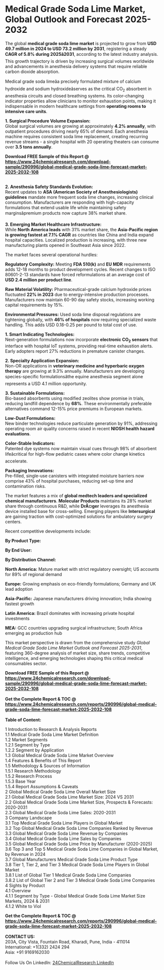 <h1>Medical Grade Soda Lime Market, Global Outlook and Forecast 2025-2032</h1><p>The global <strong>medical grade soda lime market</strong> is projected to grow from <strong>USD 49.7 million in 2024 to USD 73.2 million by 2031</strong>, registering a steady <strong>CAGR of 5.8% during 2025â2031</strong>, according to the latest industry analysis. This growth trajectory is driven by increasing surgical volumes worldwide and advancements in anesthesia delivery systems that require reliable carbon dioxide absorption.</p><p>Medical grade soda limeâa precisely formulated mixture of calcium hydroxide and sodium hydroxideâserves as the critical CO<sub>2</sub> absorbent in anesthesia circuits and closed breathing systems. Its color-changing indicator properties allow clinicians to monitor exhaustion points, making it indispensable in modern healthcare settings from <strong>operating rooms to intensive care units</strong>.</p><p><strong>1. Surgical Procedure Volume Expansion:</strong><br>
Global surgical volumes are growing at approximately <strong>4.2% annually</strong>, with outpatient procedures driving nearly 65% of demand. Each anesthesia machine requires consistent soda lime replacement, creating recurring revenue streams - a single hospital with 20 operating theaters can consume over <strong>3.5 tons annually</strong>.</p><div><b>Download FREE Sample of this Report @ 
            <a href="https://www.24chemicalresearch.com/download-sample/290996/global-medical-grade-soda-lime-forecast-market-2025-2032-108">
            https://www.24chemicalresearch.com/download-sample/290996/global-medical-grade-soda-lime-forecast-market-2025-2032-108</a></b></div><br><p><strong>2. Anesthesia Safety Standards Evolution:</strong><br>
Recent updates to <strong>ASA (American Society of Anesthesiologists) guidelines</strong> mandate more frequent soda lime changes, increasing clinical consumption. Manufacturers are responding with high-capacity formulations that extend usable life while maintaining safety marginsâpremium products now capture 38% market share.</p><p><strong>3. Emerging Market Healthcare Infrastructure:</strong><br>
While <strong>North America leads</strong> with 31% market share, the <strong>Asia-Pacific region is growing fastest at 7.1% CAGR</strong> as countries like China and India expand hospital capacities. Localized production is increasing, with three new manufacturing plants opened in Southeast Asia since 2022.</p><p>The market faces several operational hurdles:</p><p><strong>Regulatory Complexity:</strong> Meeting <strong>FDA 510(k)</strong> and <strong>EU MDR</strong> requirements adds 12-18 months to product development cycles. Recent changes to ISO 80601-2-13 standards have forced reformulations at an average cost of <strong>USD 2.4 million per product line</strong>.</p><p><strong>Raw Material Volatility:</strong> Pharmaceutical-grade calcium hydroxide prices fluctuated <strong>22% in 2023</strong> due to energy-intensive production processes. Manufacturers now maintain 60-90 day safety stocks, increasing working capital requirements by 15%.</p><p><strong>Environmental Pressures:</strong> Used soda lime disposal regulations are tightening globally, with <strong>46% of hospitals</strong> now requiring specialized waste handling. This adds USD 0.18-0.25 per pound to total cost of use.</p><p><strong>1. Smart Indicating Technologies:</strong><br>
Next-generation formulations now incorporate <strong>electronic CO<sub>2</sub> sensors</strong> that interface with hospital IoT systems, providing real-time exhaustion alerts. Early adopters report 27% reductions in premature canister changes.</p><p><strong>2. Specialty Application Expansion:</strong><br>
Non-OR applications in <strong>veterinary medicine and hyperbaric oxygen therapy</strong> are growing at 9.3% annually. Manufacturers are developing species-specific formulationsâthe equine anesthesia segment alone represents a USD 4.1 million opportunity.</p><p><strong>3. Sustainable Formulations:</strong><br>
Bio-based absorbents using modified zeolites show promise in trials, reducing landfill dependence by <strong>68%</strong>. These environmentally preferable alternatives command 12-15% price premiums in European markets.</p><p><strong>Low-Dust Formulations:</strong><br>
    New binder technologies reduce particulate generation by 91%, addressing operating room air quality concerns raised in recent <strong>NIOSH health hazard evaluations</strong>.</p><p><strong>Color-Stable Indicators:</strong><br>
    Patented dye systems now maintain visual cues through 98% of absorbent lifeâcritical for high-flow pediatric cases where color change kinetics accelerate.</p><p><strong>Packaging Innovations:</strong><br>
    Pre-filled, single-use canisters with integrated moisture barriers now comprise 43% of hospital purchases, reducing set-up time and contamination risks.</p><p>The market features a mix of <strong>global medtech leaders and specialized chemical manufacturers</strong>. <strong>Molecular Products</strong> maintains its 28% market share through continuous R&amp;D, while <strong>DrÃ¤ger</strong> leverages its anesthesia device installed base for cross-selling. Emerging players like <strong>Intersurgical</strong> are gaining traction with cost-optimized solutions for ambulatory surgery centers.</p><p>Recent competitive developments include:</p><p><strong>By Product Type:</strong></p><p><strong>By End User:</strong></p><p><strong>By Distribution Channel:</strong></p><p><strong>North America:</strong> Mature market with strict regulatory oversight; US accounts for 89% of regional demand</p><p><strong>Europe:</strong> Growing emphasis on eco-friendly formulations; Germany and UK lead adoption</p><p><strong>Asia-Pacific:</strong> Japanese manufacturers driving innovation; India showing fastest growth</p><p><strong>Latin America:</strong> Brazil dominates with increasing private hospital investments</p><p><strong>MEA:</strong> GCC countries upgrading surgical infrastructure; South Africa emerging as production hub</p><p>This market perspective is drawn from the comprehensive study <em>Global Medical Grade Soda Lime Market Outlook and Forecast 2025-2031</em>, featuring 360-degree analysis of market size, share trends, competitive intelligence, and emerging technologies shaping this critical medical consumables sector.</p><div><b>Download FREE Sample of this Report @ 
            <a href="https://www.24chemicalresearch.com/download-sample/290996/global-medical-grade-soda-lime-forecast-market-2025-2032-108">
            https://www.24chemicalresearch.com/download-sample/290996/global-medical-grade-soda-lime-forecast-market-2025-2032-108</a></b></div><br><div><b>Get the Complete Report & TOC @ 
            <a href="https://www.24chemicalresearch.com/reports/290996/global-medical-grade-soda-lime-forecast-market-2025-2032-108">
            https://www.24chemicalresearch.com/reports/290996/global-medical-grade-soda-lime-forecast-market-2025-2032-108</a></b></div><br>
            <b>Table of Content:</b><p>1 Introduction to Research & Analysis Reports<br />
 1.1 Medical Grade Soda Lime Market Definition<br />
 1.2 Market Segments<br />
 1.2.1 Segment by Type<br />
 1.2.2 Segment by Application<br />
 1.3 Global Medical Grade Soda Lime Market Overview<br />
 1.4 Features & Benefits of This Report<br />
 1.5 Methodology & Sources of Information<br />
 1.5.1 Research Methodology<br />
 1.5.2 Research Process<br />
 1.5.3 Base Year<br />
 1.5.4 Report Assumptions & Caveats<br />
2 Global Medical Grade Soda Lime Overall Market Size<br />
 2.1 Global Medical Grade Soda Lime Market Size: 2024 VS 2031<br />
 2.2 Global Medical Grade Soda Lime Market Size, Prospects & Forecasts: 2020-2031<br />
 2.3 Global Medical Grade Soda Lime Sales: 2020-2031<br />
3 Company Landscape<br />
 3.1 Top Medical Grade Soda Lime Players in Global Market<br />
 3.2 Top Global Medical Grade Soda Lime Companies Ranked by Revenue<br />
 3.3 Global Medical Grade Soda Lime Revenue by Companies<br />
 3.4 Global Medical Grade Soda Lime Sales by Companies<br />
 3.5 Global Medical Grade Soda Lime Price by Manufacturer (2020-2025)<br />
 3.6 Top 3 and Top 5 Medical Grade Soda Lime Companies in Global Market, by Revenue in 2024<br />
 3.7 Global Manufacturers Medical Grade Soda Lime Product Type<br />
 3.8 Tier 1, Tier 2, and Tier 3 Medical Grade Soda Lime Players in Global Market<br />
 3.8.1 List of Global Tier 1 Medical Grade Soda Lime Companies<br />
 3.8.2 List of Global Tier 2 and Tier 3 Medical Grade Soda Lime Companies<br />
4 Sights by Product<br />
 4.1 Overview<br />
 4.1.1 Segment by Type - Global Medical Grade Soda Lime Market Size Markets, 2024 & 2031<br />
 4.1.2 White to Viol</p><div><b>Get the Complete Report & TOC @ 
            <a href="https://www.24chemicalresearch.com/reports/290996/global-medical-grade-soda-lime-forecast-market-2025-2032-108">
            https://www.24chemicalresearch.com/reports/290996/global-medical-grade-soda-lime-forecast-market-2025-2032-108</a></b></div><br><b>CONTACT US:</b><br>
            203A, City Vista, Fountain Road, Kharadi, Pune, India - 411014<br>
            International: +1(332) 2424 294<br>
            Asia: +91 9169162030 <br><br>
            Follow Us On LinkedIn: <a href="https://www.linkedin.com/company/24chemicalresearch/">24ChemicalResearch LinkedIn</a>